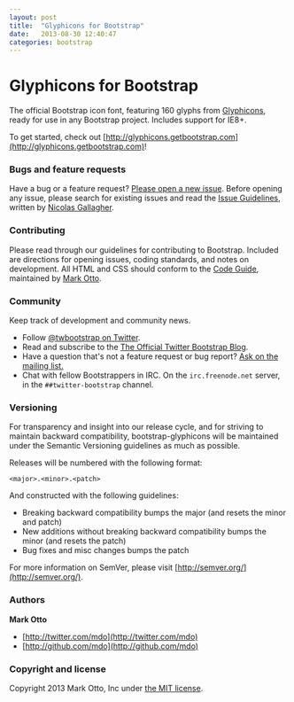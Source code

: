 ```yaml
---
layout: post
title:  "Glyphicons for Bootstrap"
date:   2013-08-30 12:40:47
categories: bootstrap
---
```


# Glyphicons for Bootstrap

The official Bootstrap icon font, featuring 160 glyphs from [Glyphicons](http://glyphicons.com), ready for use in any Bootstrap project. Includes support for IE8+.

To get started, check out [http://glyphicons.getbootstrap.com](http://glyphicons.getbootstrap.com)!



### Bugs and feature requests

Have a bug or a feature request? [Please open a new issue](https://github.com/twitter/bootstrap/issues). Before opening any issue, please search for existing issues and read the [Issue Guidelines](https://github.com/necolas/issue-guidelines), written by [Nicolas Gallagher](https://github.com/necolas/).



### Contributing

Please read through our guidelines for contributing to Bootstrap. Included are directions for opening issues, coding standards, and notes on development. All HTML and CSS should conform to the [Code Guide](http://github.com/mdo/code-guide), maintained by [Mark Otto](http://github.com/mdo).



### Community

Keep track of development and community news.

* Follow [@twbootstrap on Twitter](http://twitter.com/twbootstrap).
* Read and subscribe to the [The Official Twitter Bootstrap Blog](http://blog.getbootstrap.com).
* Have a question that's not a feature request or bug report? [Ask on the mailing list.](http://groups.google.com/group/twitter-bootstrap)
* Chat with fellow Bootstrappers in IRC. On the `irc.freenode.net` server, in the `##twitter-bootstrap` channel.



### Versioning

For transparency and insight into our release cycle, and for striving to maintain backward compatibility, bootstrap-glyphicons will be maintained under the Semantic Versioning guidelines as much as possible.

Releases will be numbered with the following format:

`<major>.<minor>.<patch>`

And constructed with the following guidelines:

* Breaking backward compatibility bumps the major (and resets the minor and patch)
* New additions without breaking backward compatibility bumps the minor (and resets the patch)
* Bug fixes and misc changes bumps the patch

For more information on SemVer, please visit [http://semver.org/](http://semver.org/).



### Authors

**Mark Otto**

+ [http://twitter.com/mdo](http://twitter.com/mdo)
+ [http://github.com/mdo](http://github.com/mdo)



### Copyright and license

Copyright 2013 Mark Otto, Inc under [the MIT license](LICENSE).
